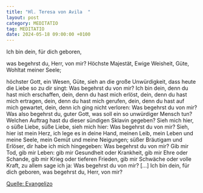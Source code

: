 ```yaml
---
title: "Hl. Teresa von Avila  "
layout: post
category: MEDITATIO
tag: MEDITATIO
date: 2024-05-18 09:00:00 +0100
---
```

<!--more-->Ich bin dein, für dich geboren,
was begehrst du, Herr, von mir?
Höchste Majestät,
Ewige Weisheit,
Güte, Wohltat meiner Seele;

höchster Gott, ein Wesen, Güte,
sieh an die große Unwürdigkeit,
dass heute die Liebe so zu dir singt:
Was begehrst du von mir?
Ich bin dein, denn du hast mich erschaffen,
dein, denn du hast mich erlöst,
dein, denn du hast mich ertragen,
dein, denn du hast mich gerufen,
dein, denn du hast auf mich gewartet,
dein, denn ich ging nicht verloren:
Was begehrst du von mir?
Was also begehrst du, guter Gott,
was soll ein so unwürdiger Mensch tun?
Welchen Auftrag hast du dieser sündigen Sklavin gegeben?
Sieh mich hier, o süße Liebe,
süße Liebe, sieh mich hier:
Was begehrst du von mir?
Sieh, hier ist mein Herz,
ich lege es in deine Hand,
meinen Leib, mein Leben und meine Seele,
mein Gemüt und meine Neigungen;
süßer Bräutigam und Erlöser,
dir habe ich mich hingegeben:
Was begehrst du von mir?
Gib mir Tod, gib mir Leben:
gib mir Gesundheit oder Krankheit,
gib mir Ehre oder Schande,
gib mir Krieg oder tieferen Frieden,
gib mir Schwäche oder volle Kraft,
zu allem sage ich ja:
Was begehrst du von mir? […]
Ich bin dein, für dich geboren,
was begehrst du, Herr, von mir?
 

[Quelle: Evangelizo](https://evangeliumtagfuertag.org/DE/gospel)